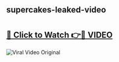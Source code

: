 ## supercakes-leaked-video 

# <h2><a href="http://freeplayer.one?title=supercakes-leaked-video&ref=21J">🔗 Click to Watch 👉🔴 VIDEO</a></h2>

<a href="http://freeplayer.one?title=supercakes-leaked-video&ref=21J" rel="nofollow" data-target="animated-image.originalLink"><img src="https://i.ibb.co.com/xMMVF88/686577567.gif" alt="Viral Video Original" style="max-width: 100%; display: inline-block;" data-target="animated-image.originalImage"></a>

